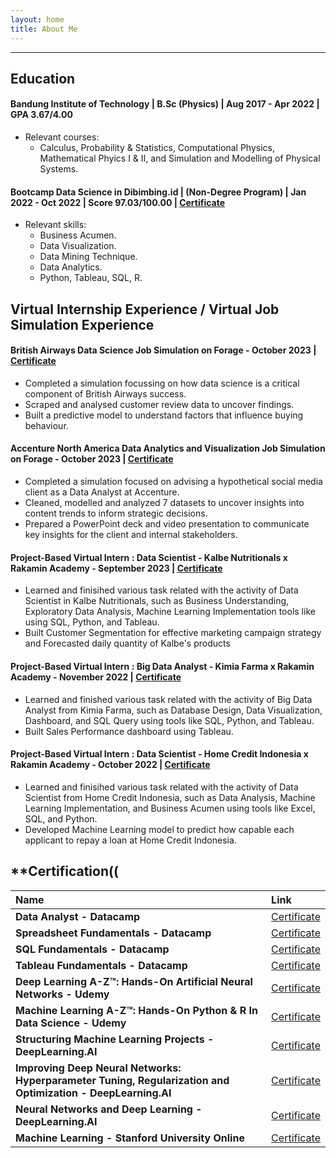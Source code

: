 ```yaml
---
layout: home
title: About Me
---
```


---

## **Education**
#### **Bandung Institute of Technology | B.Sc (Physics) | Aug 2017 - Apr 2022 | GPA 3.67/4.00**
- Relevant courses:
  - Calculus, Probability & Statistics, Computational Physics, Mathematical Phyics I & II, and Simulation and Modelling of Physical Systems.

#### **Bootcamp Data Science in Dibimbing.id | (Non-Degree Program) | Jan 2022 - Oct 2022 | Score 97.03/100.00 |** [Certificate](https://dibimbing-lms-dev.s3.ap-southeast-1.amazonaws.com/201029DS10100745/931)
- Relevant skills:
  - Business Acumen.
  - Data Visualization.
  - Data Mining Technique.
  - Data Analytics.
  - Python, Tableau, SQL, R.

## **Virtual Internship Experience / Virtual Job Simulation Experience**
#### **British Airways Data Science Job Simulation on Forage - October 2023** | [Certificate](https://forage-uploads-prod.s3.amazonaws.com/completion-certificates/British%20Airways/NjynCWzGSaWXQCxSX_British%20Airways_Mj5mDmZW8NT7NJKu6_1697807546468_completion_certificate.pdf)
- Completed a simulation focussing on how data science is a critical component of British Airways success.
- Scraped and analysed customer review data to uncover findings.
- Built a predictive model to understand factors that influence buying behaviour.
  
#### **Accenture North America Data Analytics and Visualization Job Simulation on Forage - October 2023** | [Certificate](https://forage-uploads-prod.s3.amazonaws.com/completion-certificates/Accenture%20North%20America/hzmoNKtzvAzXsEqx8_Accenture%20North%20America_Mj5mDmZW8NT7NJKu6_1696494071589_completion_certificate.pdf)
- Completed a simulation focused on advising a hypothetical social media client as a Data Analyst at Accenture.
- Cleaned, modelled and analyzed 7 datasets to uncover insights into content trends to inform strategic decisions.
- Prepared a PowerPoint deck and video presentation to communicate key insights for the client and internal stakeholders.

#### **Project-Based Virtual Intern : Data Scientist - Kalbe Nutritionals x Rakamin Academy - September 2023** | [Certificate](https://drive.google.com/file/d/1HbpccbzT4nOn6SuogLBgOuzNkZvaMmCg/view?usp=sharing)
- Learned and finisihed various task related with the activity of Data Scientist in Kalbe Nutritionals, such as Business Understanding, Exploratory Data Analysis, Machine Learning Implementation tools like using SQL, Python, and Tableau.
- Built Customer Segmentation for effective marketing campaign strategy and Forecasted daily quantity of Kalbe's products

#### **Project-Based Virtual Intern : Big Data Analyst - Kimia Farma x Rakamin Academy - November 2022** | [Certificate](https://drive.google.com/file/d/1slw78wBkCXnnYY9Z1Li8XKdwTQ4NqUbY/view?usp=sharing)
- Learned and finished various task related with the activity of Big Data Analyst from Kimia Farma, such as Database Design, Data Visualization, Dashboard, and SQL Query using tools like SQL, Python, and Tableau.
- Built Sales Performance dashboard using Tableau.

#### **Project-Based Virtual Intern : Data Scientist - Home Credit Indonesia x Rakamin Academy - October 2022** | [Certificate](https://drive.google.com/file/d/1MVVKSdJJVao5UvQrVhLpNjMx6jxC5htO/view?usp=sharing)
- Learned and finisihed various task related with the activity of Data Scientist from Home Credit Indonesia, such as Data Analysis, Machine Learning Implementation, and Business Acumen using tools like Excel, SQL, and Python.
- Developed Machine Learning model to predict how capable each applicant to repay a loan at Home Credit Indonesia.

## **Certification((

| Name | Link |
| :--- | :--- |
| **Data Analyst - Datacamp** | [Certificate](https://www.datacamp.com/statement-of-accomplishment/track/252aff418ceed22d9f69998404f9840b80d88cdc) |
| **Spreadsheet Fundamentals - Datacamp** | [Certificate](https://www.datacamp.com/statement-of-accomplishment/track/997f33a2a7648b41fc14a7e59d811016a889e97a) |
| **SQL Fundamentals - Datacamp** | [Certificate](https://www.datacamp.com/statement-of-accomplishment/track/64de7c5cbeb94be97e758252d27216d2c2389578?raw=1) |
| **Tableau Fundamentals - Datacamp** | [Certificate](https://www.datacamp.com/statement-of-accomplishment/track/ecc1163ec0ccbdb543ab57dbeb660e3738fc49ae?raw=1) |
| **Deep Learning A-Z™: Hands-On Artificial Neural Networks - Udemy** | [Certificate](https://udemy-certificate.s3.amazonaws.com/pdf/UC-12398c35-447e-4cd9-ace0-86755f995642.pdf) |
| **Machine Learning A-Z™: Hands-On Python & R In Data Science - Udemy** | [Certificate](https://udemy-certificate.s3.amazonaws.com/pdf/UC-af5c633a-a93c-4e1e-9c51-ffaaad4e5ce5.pdf) |
| **Structuring Machine Learning Projects - DeepLearning.AI** | [Certificate](https://www.coursera.org/account/accomplishments/certificate/YDSF3F8GKM4V) |
| **Improving Deep Neural Networks: Hyperparameter Tuning, Regularization and Optimization - DeepLearning.AI** | [Certificate](https://www.coursera.org/account/accomplishments/certificate/MDUYWE9BT4DF) |
| **Neural Networks and Deep Learning - DeepLearning.AI** | [Certificate](https://www.coursera.org/account/accomplishments/certificate/QSMJQDJKTDSU) |
| **Machine Learning - Stanford University Online** | [Certificate](https://www.coursera.org/account/accomplishments/certificate/2ENXCTUQMZDS) |
